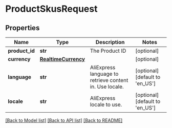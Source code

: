 # ProductSkusRequest

## Properties
Name | Type | Description | Notes
------------ | ------------- | ------------- | -------------
**product_id** | **str** | The Product ID  | [optional] 
**currency** | [**RealtimeCurrency**](RealtimeCurrency.md) |  | [optional] 
**language** | **str** | AliExpress language to retrieve content in. Use locale.  | [optional] [default to 'en_US']
**locale** | **str** | AliExpress locale to use.  | [optional] [default to 'en_US']

[[Back to Model list]](../README.md#documentation-for-models) [[Back to API list]](../README.md#documentation-for-api-endpoints) [[Back to README]](../README.md)


